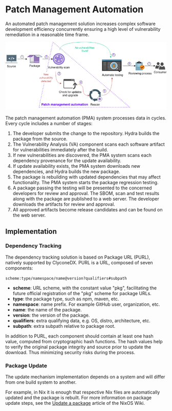 # Patch Management Automation

An automated patch management solution increases complex software development efficiency concurrently ensuring a high level of vulnerability remediation in a reasonable time frame.

![Patch Management Automation](../img/autopatching.drawio.png "Automated Patch Management Solution")

The patch management automation (PMA) system processes data in cycles. Every cycle includes a number of stages:
  1. The developer submits the change to the repository. Hydra builds the package from the source.
  2. The Vulnerability Analysis (VA) component scans each software artifact for vulnerabilities immediately after the build.
  3. If new vulnerabilities are discovered, the PMA system scans each dependency provenance for the update availability.
  4. If update availability exists, the PMA system downloads new dependencies, and Hydra builds the new package.
  5. The package is rebuilding with updated dependencies that may affect functionality. The PMA system starts the package regression testing.
  6. A package passing the testing will be presented to the concerned developers for review and approval. The SBOM, scan and test results along with the package are published to a web server. The developer downloads the artifacts for review and approval.
  7. All approved artifacts become release candidates and can be found on the web server.

## Implementation

### Dependency Tracking

The dependency tracking solution is based on Package URL (PURL), natively supported by ClyconeDX. PURL is a URL, composed of seven components:

`scheme:type/namespace/name@version?qualifiers#subpath`

  + **scheme**: URL scheme, with the constant value "pkg", facilitating the future official registration of the "pkg" scheme for package URLs.
  + **type**: the package type, such as npm, maven, etc.
  + **namespace**: name prefix. For example GitHub user, organization, etc.
  + **name**: the name of the package.
  + **version**: the version of the package.
  + **qualifiers**: extra qualifying data, e.g. OS, distro, architecture, etc.
  + **subpath**: extra subpath relative to package root.

In addition to PURL, each component should contain at least one hash value, computed from cryptographic hash functions. The hash values help to verify the original package integrity and source prior to update the download. Thus minimizing security risks during the process.

### Package Update

The update mechanism implementation depends on a system and will differ from one build system to another.

For example, in Nix it is enough that respective Nix files are automatically updated and the package is rebuilt. For more information on package update steps, see the [Update a package](https://nixos.wiki/wiki/Update_a_package) article of the NixOS Wiki.
